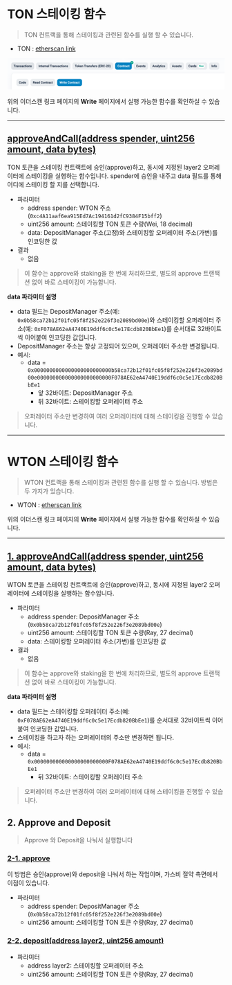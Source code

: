 # TON 스테이킹 함수
> TON 컨트랙을 통해 스테이킹과 관련된 함수를 실행 할 수 있습니다.
- TON : [etherscan link](https://etherscan.io/address/0x2be5e8c109e2197D077D13A82dAead6a9b3433C5#writeContract)

![Write 선택](../img/stake_ton_0.png)

위의 이더스캔 링크 페이지의 **Write** 페이지에서 실행 가능한 함수를 확인하실 수 있습니다.

*********

## [approveAndCall(address spender, uint256 amount, data bytes)](https://etherscan.io/address/0x2be5e8c109e2197D077D13A82dAead6a9b3433C5#writeContract#F3)

TON 토큰을 스테이킹 컨트랙트에 승인(approve)하고, 동시에 지정된 layer2 오퍼레이터에 스테이킹을 실행하는 함수입니다. spender에 승인을 내주고 data 필드를 통해 어디에 스테이킹 할 지를 선택합니다.

- 파라미터
  - address spender: WTON 주소(`0xc4A11aaf6ea915Ed7Ac194161d2fC9384F15bff2`)
  - uint256 amount: 스테이킹할 TON 토큰 수량(Wei, 18 decimal)
  - data: DepositManager 주소(고정)와 스테이킹할 오퍼레이터 주소(가변)를 인코딩한 값
- 결과
  - 없음

> 이 함수는 approve와 staking을 한 번에 처리하므로, 별도의 approve 트랜잭션 없이 바로 스테이킹이 가능합니다.

**data 파라미터 설명**
- data 필드는 DepositManager 주소(예: `0x0b58ca72b12f01fc05f8f252e226f3e2089bd00e`)와 스테이킹할 오퍼레이터 주소(예: `0xF078AE62eA4740E19ddf6c0c5e17Ecdb820BbEe1`)를 순서대로 32바이트씩 이어붙여 인코딩한 값입니다.
- DepositManager 주소는 항상 고정되어 있으며, 오퍼레이터 주소만 변경됩니다.
- 예시:
  - data = `0x0000000000000000000000000b58ca72b12f01fc05f8f252e226f3e2089bd00e000000000000000000000000F078AE62eA4740E19ddf6c0c5e17Ecdb820BbEe1`
    - 앞 32바이트: DepositManager 주소
    - 뒤 32바이트: 스테이킹할 오퍼레이터 주소

> 오퍼레이터 주소만 변경하여 여러 오퍼레이터에 대해 스테이킹을 진행할 수 있습니다.

*********

# WTON 스테이킹 함수
> WTON 컨트랙을 통해 스테이킹과 관련된 함수를 실행 할 수 있습니다. 방법은 두 가지가 있습니다.
- WTON : [etherscan link](https://etherscan.io/address/0xc4A11aaf6ea915Ed7Ac194161d2fC9384F15bff2#writeContract)

위의 이더스캔 링크 페이지의 **Write** 페이지에서 실행 가능한 함수를 확인하실 수 있습니다.

*********

## [1. approveAndCall(address spender, uint256 amount, data bytes)](https://etherscan.io/address/0xc4A11aaf6ea915Ed7Ac194161d2fC9384F15bff2#writeContract#F3)

WTON 토큰을 스테이킹 컨트랙트에 승인(approve)하고, 동시에 지정된 layer2 오퍼레이터에 스테이킹을 실행하는 함수입니다.

- 파라미터
  - address spender: DepositManager 주소(`0x0b58ca72b12f01fc05f8f252e226f3e2089bd00e`)
  - uint256 amount: 스테이킹할 TON 토큰 수량(Ray, 27 decimal)
  - data: 스테이킹할 오퍼레이터 주소(가변)를 인코딩한 값
- 결과
  - 없음

> 이 함수는 approve와 staking을 한 번에 처리하므로, 별도의 approve 트랜잭션 없이 바로 스테이킹이 가능합니다.

**data 파라미터 설명**
- data 필드는 스테이킹할 오퍼레이터 주소(예: `0xF078AE62eA4740E19ddf6c0c5e17Ecdb820BbEe1`)를 순서대로 32바이트씩 이어붙여 인코딩한 값입니다.
- 스테이킹을 하고자 하는 오퍼레이터의 주소만 변경하면 됩니다.
- 예시:
  - data = `0x000000000000000000000000F078AE62eA4740E19ddf6c0c5e17Ecdb820BbEe1`
    - 뒤 32바이트: 스테이킹할 오퍼레이터 주소

> 오퍼레이터 주소만 변경하여 여러 오퍼레이터에 대해 스테이킹을 진행할 수 있습니다.

## 2. Approve and Deposit
> Approve 와 Deposit을 나눠서 실행합니다
### [2-1. approve](https://etherscan.io/address/0xc4A11aaf6ea915Ed7Ac194161d2fC9384F15bff2#writeContract#F2)
이 방법은 승인(approve)와 deposit을 나눠서 하는 작업이며, 가스비 절약 측면에서 이점이 있습니다.
- 파라미터
  - address spender: DepositManager 주소(`0x0b58ca72b12f01fc05f8f252e226f3e2089bd00e`)
  - uint256 amount: 스테이킹할 TON 토큰 수량(Ray, 27 decimal)

### [2-2. deposit(address layer2, uint256 amount)](https://etherscan.io/address/0x0b58ca72b12f01fc05f8f252e226f3e2089bd00e#writeProxyContract#F2)
- 파라미터
  - address layer2: 스테이킹할 오퍼레이터 주소
  - uint256 amount: 스테이킹할 TON 토큰 수량(Ray, 27 decimal)